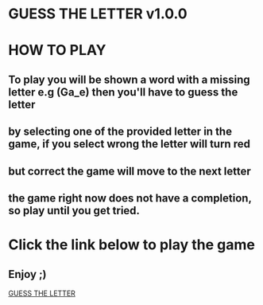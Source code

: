 # GUESS THE LETTER v1.0.0

# HOW TO PLAY

## To play you will be shown a word with a missing letter e.g (Ga_e) then you'll have to guess the letter
## by selecting one of the provided letter in the game, if you select wrong the letter will turn red
## but correct the game will move to the next letter
## the game right now does not have a completion, so play until you get tried.

# Click the link below to play the game
## Enjoy ;)

[GUESS THE LETTER](https://dumisani21.github.io/guess-word-games/)